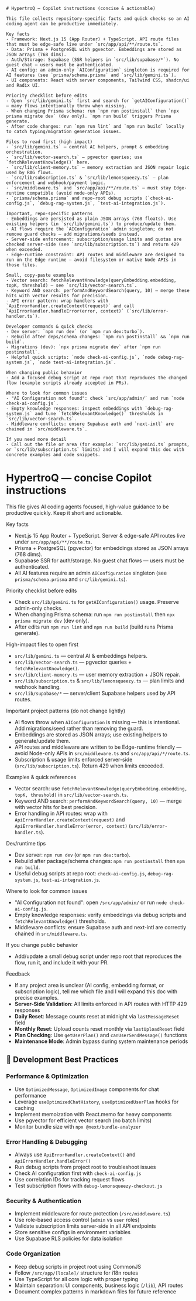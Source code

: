 ```instructions
# HypertroQ — Copilot instructions (concise & actionable)

This file collects repository-specific facts and quick checks so an AI coding agent can be productive immediately.

Key facts
- Framework: Next.js 15 (App Router) + TypeScript. API route files that must be edge-safe live under `src/app/api/**/route.ts`.
- Data: Prisma + PostgreSQL with pgvector. Embeddings are stored as JSON arrays (768 dims).
- Auth/Storage: Supabase (SSR helpers in `src/lib/supabase/*`). No guest chat — users must be authenticated.
- AI config: an admin-only `AIConfiguration` singleton is required for AI features (see `prisma/schema.prisma` and `src/lib/gemini.ts`).
- UI components: React with server components, Tailwind CSS, shadcn/ui and Radix UI.

Priority checklist before edits
- Open `src/lib/gemini.ts` first and search for `getAIConfiguration()` — many flows intentionally throw when missing.
- When changing Prisma schema: run `npm run postinstall` then `npx prisma migrate dev` (dev only). `npm run build` triggers Prisma generate.
- After code changes: run `npm run lint` and `npm run build` locally to catch typing/migration generation issues.

Files to read first (high impact)
- `src/lib/gemini.ts` — central AI helpers, prompt & embedding orchestration.
- `src/lib/vector-search.ts` — pgvector queries; use `fetchRelevantKnowledge()` here.
- `src/lib/client-memory.ts` — memory extraction and JSON repair logic used by RAG flows.
- `src/lib/subscription.ts` & `src/lib/lemonsqueezy.ts` — plan enforcement and webhook/payment logic.
- `src/middleware.ts` and `src/app/api/**/route.ts` — must stay Edge-runtime compatible (avoid node-only APIs).
- `prisma/schema.prisma` and repo-root debug scripts (`check-ai-config.js`, `debug-rag-system.js`, `test-ai-integration.js`).

Important, repo-specific patterns
- Embeddings are persisted as plain JSON arrays (768 floats). Use existing helpers (in `src/lib/gemini.ts`) to produce/update them.
- AI flows require the `AIConfiguration` admin singleton; do not remove guard checks — add migrations/seeds instead.
- Server-side enforcement: subscription/usage limits and quotas are checked server-side (see `src/lib/subscription.ts`) and return 429 when exceeded.
- Edge-runtime constraint: API routes and middleware are designed to run on the Edge runtime — avoid filesystem or native Node APIs in those files.

Small, copy-paste examples
- Vector search: fetchRelevantKnowledge(queryEmbedding.embedding, topK, threshold) — see `src/lib/vector-search.ts`.
- Keyword AND search: performAndKeywordSearch(query, 10) — merge these hits with vector results for precision.
- API error pattern: wrap handlers with `ApiErrorHandler.createContext(request)` and call `ApiErrorHandler.handleError(error, context)` (`src/lib/error-handler.ts`).

Developer commands & quick checks
- Dev server: `npm run dev` (or `npm run dev:turbo`).
- Rebuild after deps/schema changes: `npm run postinstall` && `npm run build`.
- Migrations (dev): `npx prisma migrate dev` after `npm run postinstall`.
- Helpful quick scripts: `node check-ai-config.js`, `node debug-rag-system.js`, `node test-ai-integration.js`.

When changing public behavior
- Add a focused debug script at repo root that reproduces the changed flow (example scripts already accepted in PRs).

Where to look for common issues
- "AI Configuration not found": check `src/app/admin/` and run `node check-ai-config.js`.
- Empty knowledge responses: inspect embeddings with `debug-rag-system.js` and tune `fetchRelevantKnowledge()` thresholds in `src/lib/vector-search.ts`.
- Middleware conflicts: ensure Supabase auth and `next-intl` are chained in `src/middleware.ts`.

If you need more detail
- Call out the file or area (for example: `src/lib/gemini.ts` prompts, or `src/lib/subscription.ts` limits) and I will expand this doc with concrete examples and code snippets.

```
# HypertroQ — concise Copilot instructions

This file gives AI coding agents focused, high-value guidance to be productive quickly. Keep it short and actionable.

Key facts
- Next.js 15 App Router + TypeScript. Server & edge-safe API routes live under `src/app/api/**/route.ts`.
- Prisma + PostgreSQL (pgvector) for embeddings stored as JSON arrays (768 dims).
- Supabase SSR for auth/storage. No guest chat flows — users must be authenticated.
- All AI features require an admin `AIConfiguration` singleton (see `prisma/schema.prisma` and `src/lib/gemini.ts`).

Priority checklist before edits
- Check `src/lib/gemini.ts` for `getAIConfiguration()` usage. Preserve admin-only checks.
- When changing Prisma schema: run `npm run postinstall` then `npx prisma migrate dev` (dev only).
- After edits run `npm run lint` and `npm run build` (build runs Prisma generate).

High-impact files to open first
- `src/lib/gemini.ts` — central AI & embeddings helpers.
- `src/lib/vector-search.ts` — pgvector queries + `fetchRelevantKnowledge()`.
- `src/lib/client-memory.ts` — user memory extraction + JSON repair.
- `src/lib/subscription.ts` & `src/lib/lemonsqueezy.ts` — plan limits and webhook handling.
- `src/lib/supabase/*` — server/client Supabase helpers used by API routes.

Important project patterns (do not change lightly)
- AI flows throw when `AIConfiguration` is missing — this is intentional. Add migrations/seed rather than removing the guard.
- Embeddings are stored as JSON arrays; use existing helpers to generate/update them.
- API routes and middleware are written to be Edge-runtime friendly — avoid Node-only APIs in `src/middleware.ts` and `src/app/api/*/route.ts`.
- Subscription & usage limits enforced server-side (`src/lib/subscription.ts`). Return 429 when limits exceeded.

Examples & quick references
- Vector search: use `fetchRelevantKnowledge(queryEmbedding.embedding, topK, threshold)` in `src/lib/vector-search.ts`.
- Keyword AND search: `performAndKeywordSearch(query, 10)` — merge with vector hits for best precision.
- Error handling in API routes: wrap with `ApiErrorHandler.createContext(request)` and `ApiErrorHandler.handleError(error, context)` (`src/lib/error-handler.ts`).

Dev/runtime tips
- Dev server: `npm run dev` (or `npm run dev:turbo`).
- Rebuild after package/schema changes: `npm run postinstall` then `npm run build`.
- Useful debug scripts at repo root: `check-ai-config.js`, `debug-rag-system.js`, `test-ai-integration.js`.

Where to look for common issues
- "AI Configuration not found": open `/src/app/admin/` or run `node check-ai-config.js`.
- Empty knowledge responses: verify embeddings via debug scripts and `fetchRelevantKnowledge()` thresholds.
- Middleware conflicts: ensure Supabase auth and next-intl are correctly chained in `src/middleware.ts`.

If you change public behavior
- Add/update a small debug script under repo root that reproduces the flow, run it, and include it with your PR.

Feedback
- If any project area is unclear (AI config, embedding format, or subscription logic), tell me which file and I will expand this doc with precise examples.
- **Server-Side Validation**: All limits enforced in API routes with HTTP 429 responses
- **Daily Reset**: Message counts reset at midnight via `lastMessageReset` field
- **Monthly Reset**: Upload counts reset monthly via `lastUploadReset` field
- **Plan Checking**: Use `getUserPlan()` and `canUserSendMessage()` functions
- **Maintenance Mode**: Admin bypass during system maintenance periods

## 🎯 Development Best Practices

### Performance & Optimization
- Use `OptimizedMessage`, `OptimizedImage` components for chat performance
- Leverage `useOptimizedChatHistory`, `useOptimizedUserPlan` hooks for caching
- Implement memoization with React.memo for heavy components
- Use pgvector for efficient vector search (no batch limits)
- Monitor bundle size with `npx @next/bundle-analyzer`

### Error Handling & Debugging
- Always use `ApiErrorHandler.createContext()` and `ApiErrorHandler.handleError()` 
- Run debug scripts from project root to troubleshoot issues
- Check AI configuration first with `check-ai-config.js`
- Use correlation IDs for tracking request flows
- Test subscription flows with `debug-lemonsqueezy-checkout.js`

### Security & Authentication
- Implement middleware for route protection (`/src/middleware.ts`)
- Use role-based access control (`admin` vs `user` roles)
- Validate subscription limits server-side in all API endpoints
- Store sensitive configs in environment variables
- Use Supabase RLS policies for data isolation

### Code Organization
- Keep debug scripts in project root using CommonJS
- Follow `/src/app/[locale]/` structure for i18n routes
- Use TypeScript for all core logic with proper typing
- Maintain separation: UI components, business logic (`/lib`), API routes
- Document complex patterns in markdown files for future reference
